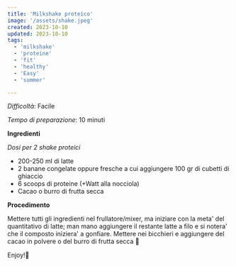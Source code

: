 ```yaml
---
title: 'Milkshake proteico'
image: '/assets/shake.jpeg'
created: 2023-10-10
updated: 2023-10-10
tags:
  - 'milkshake'
  - 'proteine'
  - 'fit'
  - 'healthy'
  - 'Easy'
  - 'summer'

---
```



*Difficoltà*: Facile

*Tempo di preparazione*: 10 minuti

**Ingredienti**

*Dosi per 2 shake proteici*
- 200-250 ml di latte
- 2 banane congelate oppure fresche a cui aggiungere 100 gr di cubetti di ghiaccio
- 6 scoops di proteine (+Watt alla nocciola)
- Cacao o burro di frutta secca



**Procedimento**

Mettere tutti gli ingredienti nel frullatore/mixer, ma iniziare con la meta' del quantitativo di latte; 
man mano aggiungere il restante latte a filo e si notera' che il composto iniziera' a gonfiare. 
Mettere nei bicchieri e aggiungere del cacao in polvere o del burro di frutta secca 🥜

Enjoy!🧋